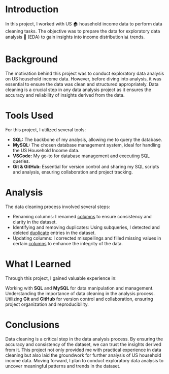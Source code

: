 # Introduction 
In this project, I worked with US 🏠 household income data to perform data cleaning tasks. The objective was to prepare the data for exploratory data analysis 🔎 (EDA) to gain insights into income distribution 📊 trends.

# Background
The motivation behind this project was to conduct exploratory data analysis on US household income data. However, before diving into analysis, it was essential to ensure the data was clean and structured appropriately. Data cleaning is a crucial step in any data analysis project as it ensures the accuracy and reliability of insights derived from the data.

# Tools Used
For this project, I utilized several tools:

- **SQL:** The backbone of my analysis, allowing me to query the database.
- **MySQL:** The chosen database management system, ideal for handling the US Household Income data.
- **VSCode:** My go-to for database management and executing SQL queries.
- **Git & GitHub:** Essential for version control and sharing my SQL scripts and analysis, ensuring collaboration and project tracking.

# Analysis
The data cleaning process involved several steps:

- Renaming columns: I renamed [columns](/1_Renaming_column.sql) to ensure consistency and clarity in the dataset.
- Identifying and removing duplicates: Using subqueries, I detected and deleted [duplicate](/2_Checking_Duplicates_On_Income_Tb.sql) entries in the dataset.
- Updating columns: I corrected misspellings and filled missing values in certain [columns](/3_Updating_Columns.sql) to enhance the integrity of the data.

# What I Learned
Through this project, I gained valuable experience in:

Working with **SQL** and **MySQL** for data manipulation and management.
Understanding the importance of data cleaning in the analysis process.
Utilizing **Git** and **GitHub** for version control and collaboration, ensuring project organization and reproducibility.

# Conclusions
Data cleaning is a critical step in the data analysis process. By ensuring the accuracy and consistency of the dataset, we can trust the insights derived from it. This project not only provided me with practical experience in data cleaning but also laid the groundwork for further analysis of US household income data. Moving forward, I plan to conduct exploratory data analysis to uncover meaningful patterns and trends in the dataset.
